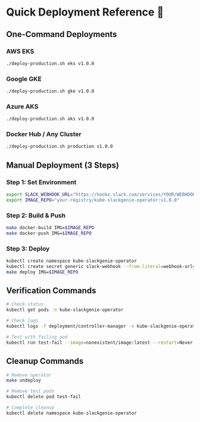 # Quick Deployment Reference 🚀

## One-Command Deployments

### AWS EKS
```bash
./deploy-production.sh eks v1.0.0
```

### Google GKE  
```bash
./deploy-production.sh gke v1.0.0
```

### Azure AKS
```bash
./deploy-production.sh aks v1.0.0
```

### Docker Hub / Any Cluster
```bash
./deploy-production.sh production v1.0.0
```

## Manual Deployment (3 Steps)

### Step 1: Set Environment
```bash
export SLACK_WEBHOOK_URL="https://hooks.slack.com/services/YOUR/WEBHOOK/URL"
export IMAGE_REPO="your-registry/kube-slackgenie-operator:v1.0.0"
```

### Step 2: Build & Push
```bash
make docker-build IMG=$IMAGE_REPO
make docker-push IMG=$IMAGE_REPO
```

### Step 3: Deploy
```bash
kubectl create namespace kube-slackgenie-operator
kubectl create secret generic slack-webhook --from-literal=webhook-url="$SLACK_WEBHOOK_URL" -n kube-slackgenie-operator
make deploy IMG=$IMAGE_REPO
```

## Verification Commands

```bash
# Check status
kubectl get pods -n kube-slackgenie-operator

# Check logs
kubectl logs -f deployment/controller-manager -n kube-slackgenie-operator

# Test with failing pod
kubectl run test-fail --image=nonexistent/image:latest --restart=Never
```

## Cleanup Commands

```bash
# Remove operator
make undeploy

# Remove test pods
kubectl delete pod test-fail

# Complete cleanup
kubectl delete namespace kube-slackgenie-operator
```
